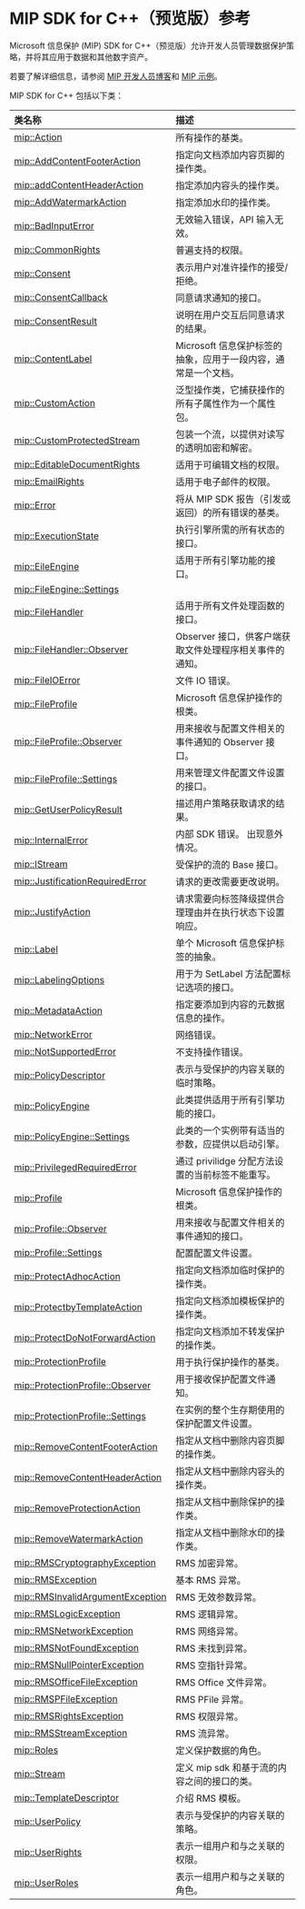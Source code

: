 # <a name="mip-sdk-for-c-preview-reference"></a>MIP SDK for C++（预览版）参考

Microsoft 信息保护 (MIP) SDK for C++（预览版）允许开发人员管理数据保护策略，并将其应用于数据和其他数字资产。  

若要了解详细信息，请参阅 [MIP 开发人员博客](https://aka.ms/MIPDevelopers)和 [MIP 示例](https://aka.ms/mipsdksamples)。

MIP SDK for C++ 包括以下类：

| 类名称 | 描述 |
| :----------|:------------|
[mip::Action](class_mip_action.md) | 所有操作的基类。 |
[mip::AddContentFooterAction](class_mip_addcontentfooteraction.md) | 指定向文档添加内容页脚的操作类。
[mip::addContentHeaderAction](class_mip_addcontentheaderaction.md) | 指定添加内容头的操作类。
[mip::AddWatermarkAction](class_mip_addwatermarkaction.md) | 指定添加水印的操作类。
[mip::BadInputError](class_mip_badinputerror.md) | 无效输入错误，API 输入无效。
[mip::CommonRights](class_mip_commonrights.md) | 普遍支持的权限。
[mip::Consent](class_mip_consent.md) | 表示用户对准许操作的接受/拒绝。
[mip::ConsentCallback](class_mip_consentcallback.md) | 同意请求通知的接口。
[mip::ConsentResult](class_mip_consentresult.md) | 说明在用户交互后同意请求的结果。
[mip::ContentLabel](class_mip_contentlabel.md) | Microsoft 信息保护标签的抽象，应用于一段内容，通常是一个文档。
[mip::CustomAction](class_mip_customaction.md) | 泛型操作类，它捕获操作的所有子属性作为一个属性包。
[mip::CustomProtectedStream](class_mip_customprotectedstream.md) | 包装一个流，以提供对读写的透明加密和解密。
[mip::EditableDocumentRights](class_mip_editabledocumentrights.md) | 适用于可编辑文档的权限。
[mip::EmailRights](class_mip_emailrights.md) | 适用于电子邮件的权限。
[mip::Error](class_mip_error.md) | 将从 MIP SDK 报告（引发或返回）的所有错误的基类。
[mip::ExecutionState](class_mip_executionstate.md) | 执行引擎所需的所有状态的接口。
[mip::EileEngine](class_mip_fileengine.md) | 适用于所有引擎功能的接口。
[mip::FileEngine::Settings](class_mip_fileengine_settings.md) | 
[mip::FileHandler](class_mip_filehandler.md) | 适用于所有文件处理函数的接口。
[mip::FileHandler::Observer](class_mip_filehandler_observer.md) | Observer 接口，供客户端获取文件处理程序相关事件的通知。
[mip::FileIOError](class_mip_fileioerror.md) | 文件 IO 错误。
[mip::FileProfile](class_mip_fileprofile.md) | Microsoft 信息保护操作的根类。
[mip::FileProfile::Observer](class_mip_fileprofile_observer.md) | 用来接收与配置文件相关的事件通知的 Observer 接口。
[mip::FileProfile::Settings](class_mip_fileprofile_settings.md) | 用来管理文件配置文件设置的接口。
[mip::GetUserPolicyResult](class_mip_getuserpolicyresult.md) | 描述用户策略获取请求的结果。
[mip::InternalError](class_mip_internalerror.md) | 内部 SDK 错误。 出现意外情况。
[mip::IStream](class_mip_istream.md) | 受保护的流的 Base 接口。
[mip::JustificationRequiredError](class_mip_justificationrequirederror.md) | 请求的更改需要更改说明。
[mip::JustifyAction](class_mip_justifyaction.md) | 请求需要向标签降级提供合理理由并在执行状态下设置响应。
[mip::Label](class_mip_label.md) | 单个 Microsoft 信息保护标签的抽象。
[mip::LabelingOptions](class_mip_labelingoptions.md) | 用于为 SetLabel 方法配置标记选项的接口。
[mip::MetadataAction](class_mip_metadataaction.md) | 指定要添加到内容的元数据信息的操作。
[mip::NetworkError](class_mip_networkerror.md) | 网络错误。
[mip::NotSupportedError](class_mip_notsupportederror.md) | 不支持操作错误。
[mip::PolicyDescriptor](class_mip_policydescriptor.md) | 表示与受保护的内容关联的临时策略。
[mip::PolicyEngine](class_mip_policyengine.md) | 此类提供适用于所有引擎功能的接口。
[mip::PolicyEngine::Settings](class_mip_policyengine_settings.md) | 此类的一个实例带有适当的参数，应提供以启动引擎。
[mip::PrivilegedRequiredError](class_mip_privilegedrequirederror.md) | 通过 privilidge 分配方法设置的当前标签不能重写。
[mip::Profile](class_mip_profile.md) | Microsoft 信息保护操作的根类。
[mip::Profile::Observer](class_mip_profile_observer.md) | 用来接收与配置文件相关的事件通知的接口。
[mip::Profile::Settings](class_mip_profile_settings.md) | 配置配置文件设置。
[mip::ProtectAdhocAction](class_mip_protectadhocaction.md) | 指定向文档添加临时保护的操作类。  
[mip::ProtectbyTemplateAction](class_mip_protectbytemplateaction.md) | 指定向文档添加模板保护的操作类。
[mip::ProtectDoNotForwardAction](class_mip_protectdonotforwardaction.md) | 指定向文档添加不转发保护的操作类。
[mip::ProtectionProfile](class_mip_protectionprofile.md) | 用于执行保护操作的基类。
[mip::ProtectionProfile::Observer](class_mip_protectionprofile_observer.md) | 用于接收保护配置文件通知。
[mip::ProtectionProfile::Settings](class_mip_protectionprofile_settings.md) | 在实例的整个生存期使用的保护配置文件设置。
[mip::RemoveContentFooterAction](class_mip_removecontentfooteraction.md) | 指定从文档中删除内容页脚的操作类。
[mip::RemoveContentHeaderAction](class_mip_removecontentheaderaction.md) | 指定从文档中删除内容头的操作类。
[mip::RemoveProtectionAction](class_mip_removeprotectionaction.md) | 指定从文档中删除保护的操作类。
[mip::RemoveWatermarkAction](class_mip_removewatermarkaction.md) | 指定从文档中删除水印的操作类。
[mip::RMSCryptographyException](class_mip_rmscryptographyexception.md) | RMS 加密异常。
[mip::RMSException](class_mip_rmsexception.md) | 基本 RMS 异常。
[mip::RMSInvalidArgumentException](class_mip_rmsinvalidargumentexception.md) | RMS 无效参数异常。
[mip::RMSLogicException](class_mip_rmslogicexception.md) | RMS 逻辑异常。
[mip::RMSNetworkException](class_mip_rmsnetworkexception.md) | RMS 网络异常。
[mip::RMSNotFoundException](class_mip_rmsnotfoundexception.md) | RMS 未找到异常。
[mip::RMSNullPointerException](class_mip_rmsnullpointerexception.md) | RMS 空指针异常。
[mip::RMSOfficeFileException](class_mip_rmsofficefileexception.md) | RMS Office 文件异常。
[mip::RMSPFileException](class_mip_rmspfileexception.md) | RMS PFile 异常。
[mip::RMSRightsException](class_mip_rmsrightsexception.md) | RMS 权限异常。
[mip::RMSStreamException](class_mip_rmsstreamexception.md) | RMS 流异常。
[mip::Roles](class_mip_roles.md) | 定义保护数据的角色。
[mip::Stream](class_mip_stream.md) | 定义 mip sdk 和基于流的内容之间的接口的类。
[mip::TemplateDescriptor](class_mip_templatedescriptor.md) | 介绍 RMS 模板。
[mip::UserPolicy](class_mip_userpolicy.md) | 表示与受保护的内容关联的策略。
[mip::UserRights](class_mip_userrights.md) | 表示一组用户和与之关联的权限。
[mip::UserRoles](class_mip_userroles.md) | 表示一组用户和与之关联的角色。
 
